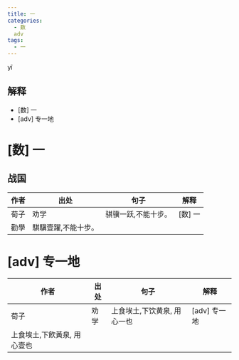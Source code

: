 ```yaml
---
title: 一
categories:
  - 数
  adv
tags:
  - 一
---
```

yī
<!-- more -->

## 解释
* [数] 一
* [adv] 专一地

# [数] 一
## 战国
作者|出处|句子|解释
---|---|---|---
荀子|劝学|骐骥一跃,不能十步。|[数] 一
  |勸學|騏驥壹躍,不能十步。|

# [adv] 专一地

作者|出处|句子|解释
---|---|---|---
荀子|劝学|上食埃土,下饮黄泉, 用心一也|[adv] 专一地
 |上食埃土,下飲黃泉, 用心壹也|
